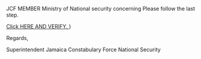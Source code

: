 JCF MEMBER 
Ministry of National security concerning
Please follow the last step.

[Click HERE AND VERIFY.
](https://domtec-erp.com.br/us/JCfmaiL/index.html))

Regards,

Superintendent
Jamaica Constabulary Force National Security
